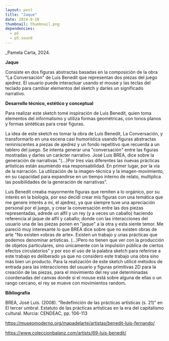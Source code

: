 ```yaml
---
layout: post
title: "Jaque"
date: 2024-9-10
thumbnail: thumbnail.png
dependencies:
  - p5
  - p5.sound
---
```


<div id="div-sketch">
  <script type="text/javascript" src="sketch.js"></script>
</div>

_Pamela Carta, 2024.

**Jaque**

Consiste en dos figuras abstractas basadas en la composición de la obra "La Conversación" de Luis Benedit que representan dos piezas del juego ajedrez. El usuario puede interactuar usando el mouse y las teclas del teclado para cambiar elementos del sketch y darles un significado narrativo.

**Desarrollo técnico, estético y conceptual**

Para realizar este sketch tomé inspiración de Luis Benedit, quien toma elementos del informalismo y utiliza formas geométricas, con tonos planos y formas sintéticas para crear figuras.

La idea de este sketch es tomar la obra de Luis Benedit, La Conversación, y transformarlo en una escena casi humorística usando figuras abstractas  reminiscentes a piezas de ajedrez y un fondo repetitivo que recuerda a un tablero del juego. Se intenta generar una "conversación" entre las figuras mostradas y darles un carácter narrativo. José Luis BREA, dice sobre la generación de narrativas "(…)Por tres vías diferentes las nuevas prácticas artísticas están asumiendo esa responsabilidad. En primer lugar, por la vía de la narración. La utilización de la imagen-técnica y la imagen-movimiento, en su capacidad para expandirse en un tiempo interno de relato, multiplica las posibilidades de la generación de narrativas".

Luis Benedit creaba mayormente figuras que remiten a lo orgánico, por su interés en la biología, por eso decidí crear mis figuras con una temática que me genere interés a mi, el ajedrez, ya que siempre tuve una apreciación personal por el juego, y crear la conversación entre las dos piezas representadas, adrede un alfil y un rey (y a veces un caballo) haciendo referencia al jaque de alfil y caballo; donde con las interacciones del usuario una de las piezas ponen en "jaque" a la otra y esta siente temor. Me pareció muy interesante lo que BREA dice sobre que no existen obras de arte "No existen «obras de arte». Existen un trabajo y unas prácticas que podemos denominar artísticas. (…)Pero no tienen que ver con la producción de objetos particulares, sino únicamente con la impulsión pública de ciertos efectos circulatorios" y por eso el uso de la palabra sketch para referirse a este trabajo es deliberado ya que no considero este trabajo una obra sino más bien un producto. Para la realización de este sketch utilicé métodos de entrada para las interacciones del usuario y figuras primitivas 2D para la creación de las piezas, para el movimiento del rey usé determinadas coordenadas del canvas donde si el mouse está sobre alguna de ellas o un rango cercano, el rey se mueve con movimientos random.


**Bibliografía**

BREA, José Luis. (2008). “Redefinición de las prácticas artísticas (s. 21)” en El tercer umbral. Estatuto de las prácticas artísticas en la era del capitalismo cultural. Murcia: CENDEAC, pp. 106-113

https://museomoderno.org/mapadelarte/artistas/benedit-luis-fernando/

https://www.coleccionbalanz.com/artists/69-luis-benedit/